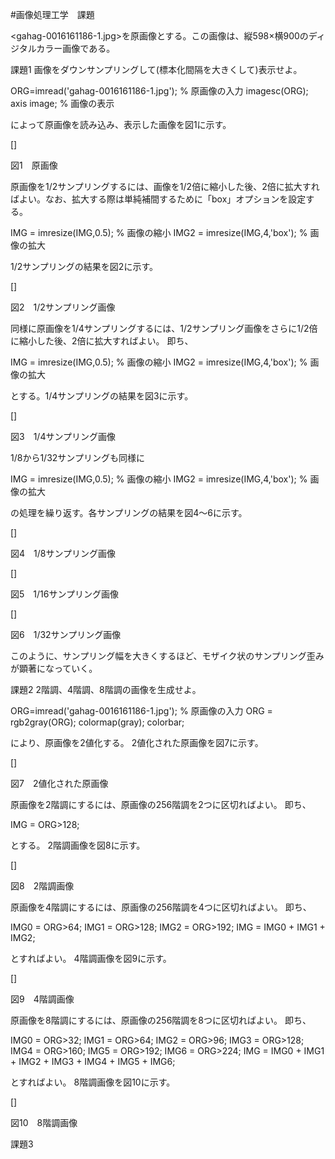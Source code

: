 #画像処理工学　課題

<gahag-0016161186-1.jpg>を原画像とする。この画像は、縦598×横900のディジタルカラー画像である。

課題1
画像をダウンサンプリングして(標本化間隔を大きくして)表示せよ。

ORG=imread('gahag-0016161186-1.jpg'); % 原画像の入力
imagesc(ORG); axis image; % 画像の表示

によって原画像を読み込み、表示した画像を図1に示す。

[]

図1　原画像

原画像を1/2サンプリングするには、画像を1/2倍に縮小した後、2倍に拡大すればよい。なお、拡大する際は単純補間するために「box」オプションを設定する。

IMG = imresize(IMG,0.5); % 画像の縮小
IMG2 = imresize(IMG,4,'box'); % 画像の拡大

1/2サンプリングの結果を図2に示す。

[]

図2　1/2サンプリング画像

同様に原画像を1/4サンプリングするには、1/2サンプリング画像をさらに1/2倍に縮小した後、2倍に拡大すればよい。
即ち、

IMG = imresize(IMG,0.5); % 画像の縮小
IMG2 = imresize(IMG,4,'box'); % 画像の拡大

とする。1/4サンプリングの結果を図3に示す。

[]

図3　1/4サンプリング画像

1/8から1/32サンプリングも同様に

IMG = imresize(IMG,0.5); % 画像の縮小
IMG2 = imresize(IMG,4,'box'); % 画像の拡大

の処理を繰り返す。各サンプリングの結果を図4～6に示す。

[]

図4　1/8サンプリング画像

[]

図5　1/16サンプリング画像

[]

図6　1/32サンプリング画像

このように、サンプリング幅を大きくするほど、モザイク状のサンプリング歪みが顕著になっていく。


課題2
2階調、4階調、8階調の画像を生成せよ。

ORG=imread('gahag-0016161186-1.jpg'); % 原画像の入力
ORG = rgb2gray(ORG); colormap(gray); colorbar;

により、原画像を2値化する。
2値化された原画像を図7に示す。

[]

図7　2値化された原画像

原画像を2階調にするには、原画像の256階調を2つに区切ればよい。
即ち、

IMG = ORG>128;

とする。
2階調画像を図8に示す。

[]

図8　2階調画像

原画像を4階調にするには、原画像の256階調を4つに区切ればよい。
即ち、

IMG0 = ORG>64;
IMG1 = ORG>128;
IMG2 = ORG>192;
IMG = IMG0 + IMG1 + IMG2;

とすればよい。
4階調画像を図9に示す。

[]

図9　4階調画像

原画像を8階調にするには、原画像の256階調を8つに区切ればよい。
即ち、

IMG0 = ORG>32;  IMG1 = ORG>64;  IMG2 = ORG>96;  IMG3 = ORG>128;
IMG4 = ORG>160; IMG5 = ORG>192; IMG6 = ORG>224;
IMG = IMG0 + IMG1 + IMG2 + IMG3 + IMG4 + IMG5 + IMG6;

とすればよい。
8階調画像を図10に示す。

[]

図10　8階調画像


課題3

